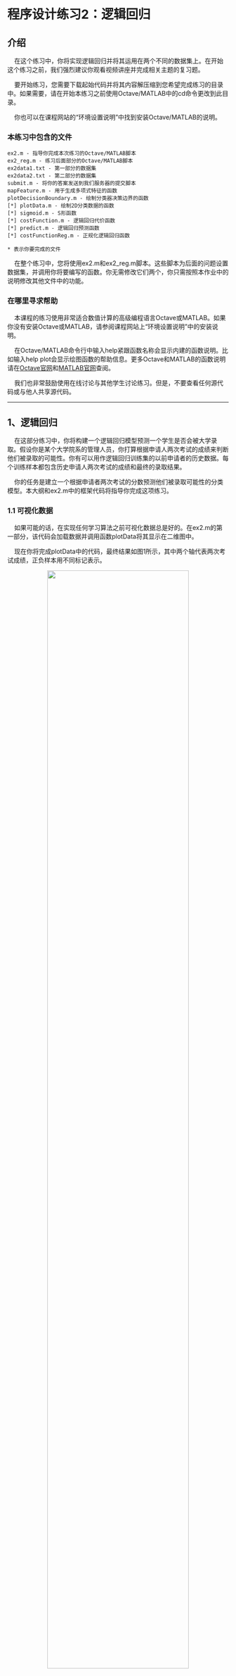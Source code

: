 # 程序设计练习2：逻辑回归

## 介绍
&#160;&#160;&#160;&#160;在这个练习中，你将实现逻辑回归并将其运用在两个不同的数据集上。在开始这个练习之前，我们强烈建议你观看视频讲座并完成相关主题的复习题。

&#160;&#160;&#160;&#160;要开始练习，您需要下载起始代码并将其内容解压缩到您希望完成练习的目录中。如果需要，请在开始本练习之前使用Octave/MATLAB中的cd命令更改到此目录。

&#160;&#160;&#160;&#160;你也可以在课程网站的“环境设置说明”中找到安装Octave/MATLAB的说明。

### 本练习中包含的文件

    ex2.m - 指导你完成本次练习的Octave/MATLAB脚本
    ex2_reg.m - 练习后面部分的Octave/MATLAB脚本
    ex2data1.txt - 第一部分的数据集
    ex2data2.txt - 第二部分的数据集
    submit.m - 将你的答案发送到我们服务器的提交脚本
    mapFeature.m - 用于生成多项式特征的函数
    plotDecisionBoundary.m - 绘制分类器决策边界的函数
    [*] plotData.m - 绘制2D分类数据的函数
    [*] sigmoid.m - S形函数
    [*] costFunction.m - 逻辑回归代价函数
    [*] predict.m - 逻辑回归预测函数
    [*] costFunctionReg.m - 正规化逻辑回归函数
    
    * 表示你要完成的文件
&#160;&#160;&#160;&#160;在整个练习中，您将使用ex2.m和ex2_reg.m脚本。这些脚本为后面的问题设置数据集，并调用你将要编写的函数。你无需修改它们两个，你只需按照本作业中的说明修改其他文件中的功能。

### 在哪里寻求帮助
&#160;&#160;&#160;&#160;本课程的练习使用非常适合数值计算的高级编程语言Octave或MATLAB。如果你没有安装Octave或MATLAB，请参阅课程网站上“环境设置说明”中的安装说明。

&#160;&#160;&#160;&#160;在Octave/MATLAB命令行中输入help紧跟函数名称会显示内建的函数说明。比如输入help plot会显示绘图函数的帮助信息。更多Octave和MATLAB的函数说明请在[Octave官网](https://octave.org/doc/interpreter/)和[MATLAB官网](https://www.mathworks.com/help/matlab/?refresh=true)查阅。

&#160;&#160;&#160;&#160;我们也非常鼓励使用在线讨论与其他学生讨论练习。但是，不要查看任何源代码或与他人共享源代码。

---



## 1、逻辑回归
&#160;&#160;&#160;&#160;在这部分练习中，你将构建一个逻辑回归模型预测一个学生是否会被大学录取。假设你是某个大学院系的管理人员，你打算根据申请人两次考试的成绩来判断他们被录取的可能性。你有可以用作逻辑回归训练集的以前申请者的历史数据。每个训练样本都包含历史申请人两次考试的成绩和最终的录取结果。

&#160;&#160;&#160;&#160;你的任务是建立一个根据申请者两次考试的分数预测他们被录取可能性的分类模型。本大纲和ex2.m中的框架代码将指导你完成这项练习。

### 1.1 可视化数据
&#160;&#160;&#160;&#160;如果可能的话，在实现任何学习算法之前可视化数据总是好的。在ex2.m的第一部分，该代码会加载数据并调用函数plotData将其显示在二维图中。

&#160;&#160;&#160;&#160;现在你将完成plotData中的代码，最终结果如图1所示，其中两个轴代表两次考试成绩，正负样本用不同标记表示。
<center><img src="https://note.youdao.com/yws/api/personal/file/WEB807bb3ba0a9c9e798f7f01b64e76bd01?method=download&shareKey=d61f9296b8eab981df790c22d6eb213b" width="80%" /></center>
<center><h6>Figure 1: Scatter plot of training data</h6></center>

&#160;&#160;&#160;&#160;为了让你更熟悉绘图，我们没有实现plotData.m中的代码，所以你可以尝试自己实现它。当然，是否自己实现是可选的，我们在下面给出了我们已经实现的代码，你可以直接复制或者参考。如果你要复制我们的代码，请参阅Octave/MATLAB的说明文档确保你完全理解了每行命令的含义。


```
    % Find Indices of Positive and Negative Examples
    pos = find(y==1); neg = find(y == 0);
    % Plot Examples
    plot(X(pos, 1), X(pos, 2), 'k+','LineWidth', 2, ...
    'MarkerSize', 7);
    plot(X(neg, 1), X(neg, 2), 'ko', 'MarkerFaceColor', 'y', ...
    'MarkerSize', 7);
```

### 1.2 实现
#### 1.2.1 热身练习：S函数
&#160;&#160;&#160;&#160;在开始实际成本函数之前，请回想一下逻辑回归假设定义为：
<center><img src="https://note.youdao.com/yws/api/personal/file/WEB11342b804da7fd3c3e94591ba1b2312a?method=download&shareKey=164908c5b56f39633d29cfd83080decf" /></center>

&#160;&#160;&#160;&#160;其中g为S函数，它的定义为：
<center><img src="https://note.youdao.com/yws/api/personal/file/WEBcd3497cf54ee7df767346d7a6f3d23c6?method=download&shareKey=65e91bcdfdffc89306e787a4d1feebb4" /></center>

&#160;&#160;&#160;&#160;首先你需要在sigmoid.m中实现S函数，这样你才能在其他程序中调用它。完成之后在Octave/MATLAB命令行中用一些值通过调用sigmoid(x)来测试一下。当x为正数且很大的时候，S的值应该接近1；当x为负数且很小的时候，S的值应该接近0；S(0)的值应该是0.5。你的代码还要可以处理向量和矩阵，对于矩阵，S函数将作用在矩阵的每个元素上。

&#160;&#160;&#160;&#160;你可以在Octave/MATLAB命令行中键入submit提交答案进行评分。提交脚本会提示你输入登录的e-mail和token，你可以网页中获取本次作业的token。

&#160;&#160;&#160;&#160;&#160;&#160;&#160;&#160;&#160;&#160;&#160;&#160;*==你现在应该提交答案==*


#### 1.2.2 代价函数和梯度
&#160;&#160;&#160;&#160;现在你将实现逻辑回归的代价函数和梯度下降。完成costFunction.m的代码以返回代价值和梯度值。

&#160;&#160;&#160;&#160;回顾一下逻辑回归中的代价函数：
<center><img src="https://note.youdao.com/yws/api/personal/file/WEB84500ba0c71573c249f28f0adb426e7b?method=download&shareKey=99a6a4b632a3753e9600a4b74be49bbe" width="80%" /></center>

&#160;&#160;&#160;&#160;并且该代价函数的梯度函数是一个和θ长度相同的向量，且第j个元素（for j = 0, 1, . . . , n）的定义如下：
<center><img src="https://note.youdao.com/yws/api/personal/file/WEBdfb589b5fa098c87bc4fc6e60461687a?method=download&shareKey=c89d344fb6f455aa5bddd24f0b00cffb" width="50%" /></center>

&#160;&#160;&#160;&#160;注意，虽然这个梯度下降函数看起来与线性回归的梯度下降函数相同，但实际上是不同的，因为线性和逻辑回归的代价函数hθ(x)的定义是不同的。

&#160;&#160;&#160;&#160;当你完成后，ex2.m会使用θ的初始值调用你的costFunction函数，你应该看到代价值大约是0.693。

&#160;&#160;&#160;&#160;&#160;&#160;&#160;&#160;&#160;&#160;&#160;&#160;*==你现在应该提交答案==*


#### 1.2.3使用fminunc学习参数
&#160;&#160;&#160;&#160;在前面的作业中，你通过实现梯度下降找到了线性回归模型的最优参数。你写了一个代价函数并计算它的梯度函数，然后做了一个梯度下降的步骤。这一次，不用梯度下降，而是使用Octave/MATLAB内置的一个名为fminunc的函数。

&#160;&#160;&#160;&#160;Octave/MATLAB的fminunc是一个寻找无约束函数最小值的优化求解器。对于逻辑回归，我们想优化代价函数J(θ)的参数θ。

&#160;&#160;&#160;&#160;具体而言，在给定固定数据集（X和y值）的情况下，你将使用fminunc查找逻辑回归代价函数的最佳参数θ。 你将传递给fminunc以下输入：
> * 我们要优化参数的初始值
> * 当给定训练集和特定θ时，计算逻辑回归代价值和相对于数据集（X，y）的θ的梯度的函数

&#160;&#160;&#160;&#160;在ex2.m中我们已经写好了用正确参数调用fminunc的代码。

```
    % Set options for fminunc
    options = optimset('GradObj', 'on', 'MaxIter', 400);
    % Run fminunc to obtain the optimal theta
    % This function will return theta and the cost
    [theta, cost] = ...
    fminunc(@(t)(costFunction(t, X, y)), initial theta, options);
```
&#160;&#160;&#160;&#160;在这段代码中，我们首先定义了与fminunc一起使用的一些选项。具体来说，我们将GradObj选项为on，它告诉fminunc，我们的函数返回代价值和梯度。这允许fminunc在最小化函数时使用梯度。此外，我们将MaxIter选项设置为400，这样fminunc在终止之前最多可以运行400次。

&#160;&#160;&#160;&#160;为了指定我们最小化的实际函数，我们使用简写来指定带有@(t)（costFunction(t，X，y)）的函数。这样会创建一个带有参数t的函数，该函数调用costFunction。 这允许我们包装costFunction以用于fminunc。

&#160;&#160;&#160;&#160;如果你已经正确完成了costFunction，fminunc将收敛于正确的优化参数并返回最终的代价值和θ值。注意，通过使用fminunc，你不必自己编写任何循环，也不必像梯度下降那样设置学习率。这都是由fminunc完成的：你只需要提供一个计算代价和梯度的函数。

&#160;&#160;&#160;&#160;一旦fminunc运行结束，ex2.m将使用最优的θ调用costFunction函数，你会看到代价值大约是0.203。

&#160;&#160;&#160;&#160;最终的θ值将用于训练数据的决策边界，执行结果类似于图2。我们还鼓励你查看plotDecisionBoundary中的代码以了解如何使用θ绘制这样的决策边界。
<center><img src="https://note.youdao.com/yws/api/personal/file/WEB1ca4253703fa208b87fe28464c0d7e47?method=download&shareKey=831b35ac17e92b91cb283c0c9a84dd7d" width="80%" /></center>
<center><h6>Figure 2: Training data with decision boundary</h6></center>


#### 1.2.4 评估逻辑回归
&#160;&#160;&#160;&#160;在训练到了参数后，你应该使用模型来预测某个特定的学生是否会被录取。对于一个第一次考试成绩为45，第二次考试成绩为85的学生，最后被录取的概率应该大约是0.776。

&#160;&#160;&#160;&#160;另一种评估训练到的参数质量的方法是看模型对我们的训练集的预测情况。这部分你的任务是完成predict.m.中的代码。对于给定的训练集和参数θ，预测函数的预测值为1或0。

&#160;&#160;&#160;&#160;完成predict.m中的代码后，ex2.m脚本将通过计算正确的示例百分比来继续报告分类器的训练准确性。

&#160;&#160;&#160;&#160;&#160;&#160;&#160;&#160;&#160;&#160;&#160;&#160;*==你现在应该提交答案==*


## 2、正则化逻辑回归

&#160;&#160;&#160;&#160;这部分练习中，你将实现正则化逻辑回归来预测工厂生产的芯片质量是否合格。在质检过程中，芯片会经过各种测试以确保其能正常工作。

&#160;&#160;&#160;&#160;假设你是某工厂的生产经理，并且你有一些芯片在两次不同测试中的测试结果。从这两个测试中，你想知道这些芯片是否合格。为了帮你做决定，你有一个以前芯片测试结果的数据集，从中你可以构建逻辑回归模型。

&#160;&#160;&#160;&#160;你会ex2_reg.m脚本来完成这部分练习。


### 2.1 数据可视化
&#160;&#160;&#160;&#160;与本练习的前几部分类似，plotData用于生成如图3所示的图，其中坐标轴是两次测试分数，使用不同的标记显示合格(y = 1，接受)和不合格(y = 0，拒绝)示例。
<center><img src="https://note.youdao.com/yws/api/personal/file/WEB80d075b69719c3c3eed996b8f04d8ea4?method=download&shareKey=3bac0695a559d9b9488e4aa3c76449d4" width="80%" /></center>
<center><h6>Figure 3: Plot of training data</h6></center>

&#160;&#160;&#160;&#160;图3显示了我们的数据集不能通过一条直线将其分为正示例和负示例。因此，逻辑回归的直接应用在这个数据集上不会有很好的效果，因为逻辑回归只能找到一个线性的决策边界。


### 2.2 特征映射

&#160;&#160;&#160;&#160;更好地拟合数据的一种方法是从每个数据点创建更多的特性。在提供的函数mapFeature.m，我们将把特征映射到x1和x2的所有多项式项直到特征的6次方。
<center><img src="https://note.youdao.com/yws/api/personal/file/WEBf6311031791f74a6298e29a329e12589?method=download&shareKey=a713af1dfe8b7a8eac9b1617a712a4b1" width="40%" /></center>

&#160;&#160;&#160;&#160;这个映射的结果是，我们的两个特征向量(两个QA测试的分数)被转换成一个28维的向量。在这个高维特征向量上训练逻辑回归分类器将具有更复杂的决策边界，并且在二维图中呈现非线性。虽然特征映射允许我们构建一个更具表现力的分类器，但它也更容易过度拟合。在练习的下一部分中，你将实现正则化逻辑回归来拟合数据，并亲自查看正则化如何帮助解决过拟合问题。


### 2.3 代价函数和梯度
&#160;&#160;&#160;&#160;现在你将编写代码来计算正则化逻辑回归的代价函数和梯度。请完成costFunctionReg.m中的代码并返回代价值和梯度。

&#160;&#160;&#160;&#160;回顾一下正则化逻辑回归的代价函数是：
<center><img src="https://note.youdao.com/yws/api/personal/file/WEB90b89c606237e29bfb018ccb4e259288?method=download&shareKey=53fd5765495b2cbc303d61e4de22b57b" width="80%" /></center>

&#160;&#160;&#160;&#160;请注意,你不能正则化参数θ0。在Octave/MATLAB中，回想一下，索引从1开始，因此，你不应该在代码中正则化θ(1)参数(对应于θ0)。代价函数的梯度是一个向量，其中第j个元素的定义如下:
<center><img src="https://note.youdao.com/yws/api/personal/file/WEB9775019e1c50a4d75a3f60afb32498a9?method=download&shareKey=5be6ee8123534f0ed3807b75211ff0ec" width="70%" /></center>
<center><img src="https://note.youdao.com/yws/api/personal/file/WEBf6ef1c1c9259c361d9d3bf1279c73608?method=download&shareKey=fbdb9ff9bc77455232b944b355b2c542" width="70%" /></center>

&#160;&#160;&#160;&#160;当你完成后，ex2_reg.m会用θ的初始值（初始值全为0）调用costFunctionReg函数，你应该会看到代价值大约是0.693。

&#160;&#160;&#160;&#160;&#160;&#160;&#160;&#160;&#160;&#160;&#160;&#160;*==你现在应该提交答案==*

#### 2.3.1 使用fminunc学习参数
&#160;&#160;&#160;&#160;和前面部分相似，你将使用fminunc学习参数θ。如果你已经正确完成了正则化逻辑回归的代价函数和梯度（在costFunctionReg.m中），你应该可以使用fminunc逐步完成ex2_reg.m的下一部分以学习参数θ。


### 2.4 绘制决策边界 
&#160;&#160;&#160;&#160;为了帮你可视化通过此分类器学习到的模型，我们已经提供了可以绘制非线性决策边界的函数plotDecisionBoundary.m以区分积极和消极样本。在plotDecisionBoundary.m中，我们通过计算分类器在等间距网格上的预测来绘制非线性决策边界，然后绘制预测从y = 0到y = 1变化的等高线图。

&#160;&#160;&#160;&#160;在学习到参数θ后，下一步就是在ex_reg.m中绘制如图4所示的决策边界：
<center><img src="https://note.youdao.com/yws/api/personal/file/WEBf1fb168679e14ddd383e29872c928c03?method=download&shareKey=e7e5ab8b9cc85a57150854a5a1907356" width="70%" /></center>
<center><h6>Figure 4: Training data with decision boundary (λ = 1)</h6></center>


### 2.5 可选练习
&#160;&#160;&#160;&#160;在这部分练习中，你将尝试为数据集使用不同的正则化参数，以了解正则化是如何防止过拟合的。

&#160;&#160;&#160;&#160;注意到随着λ的变化决定边界的变化。λ较小时，你应该发现，对于每个训练样本分类器得到几乎都是正确的结果，但是它做了一个非常复杂的边界，因此过度拟合数据(如图5)。这不是一个好的决策边界：例如,它预测一个点x =(−0.25,1.5)被接受(y = 1)，这在训练样本中似乎是一个错误的决策。

&#160;&#160;&#160;&#160;λ较大时，你应该看到一个图显示了一个简单的决定边界仍然把正样本和负样本分的相当好。然而，如果λ值太高，你就不会得到一个不错的选择，决定边界不会很好地跟踪数据，因此欠拟合(图6)。

&#160;&#160;&#160;&#160;你不需要为这些可选的(未评分的)练习提交任何解决方案。
<center><img src="https://note.youdao.com/yws/api/personal/file/WEB9685ddf3d1484db16d344d01ecd8aeff?method=download&shareKey=7242e30d55fe9459f1379491f942a8aa" width="70%" /></center>
<center><h6>Figure 5: No regularization (Overfitting) (λ = 0)</h6></center>

<center><img src="https://note.youdao.com/yws/api/personal/file/WEBaddbf7f9645c19d8b9b4bad138142e04?method=download&shareKey=349b0b954dbe2ff28704f4ea0570b494" width="70%" /></center>
<center><h6>Figure 6: Too much regularization (Underfitting) (λ = 100)</h6></center>

## 提交和评分
&#160;&#160;&#160;&#160;完成作业的各个部分后，请务必使用提交系统将你的作业提交给我们的服务器。以下是对此练习的每个部分进行评分的细则。

<img src="https://note.youdao.com/yws/api/personal/file/WEBc816c5a4b03a658f4af4cd05082f2a8d?method=download&shareKey=66f0f5656f8b301cb122c3544f3d43d6" width="80%"/>

&#160;&#160;&#160;&#160;你可以多次提交作业，但我们只考虑最高分。
